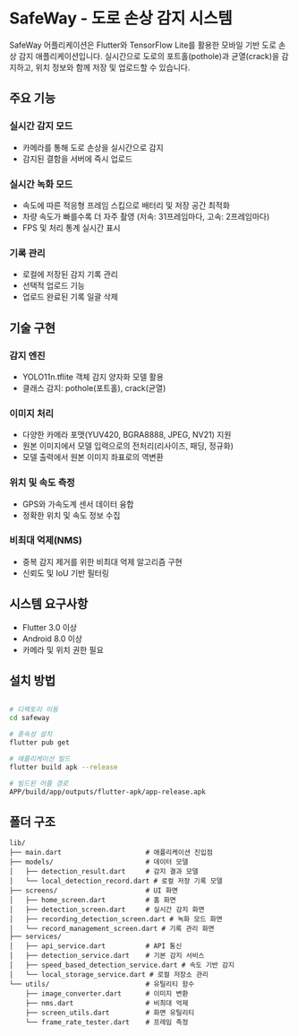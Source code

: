 # SafeWay - 도로 손상 감지 시스템

SafeWay 어플리케이션은 Flutter와 TensorFlow Lite를 활용한 모바일 기반 도로 손상 감지 애플리케이션입니다. 실시간으로 도로의 포트홀(pothole)과 균열(crack)을 감지하고, 위치 정보와 함께 저장 및 업로드할 수 있습니다.

## 주요 기능

### 실시간 감지 모드
- 카메라를 통해 도로 손상을 실시간으로 감지
- 감지된 결함을 서버에 즉시 업로드

### 실시간 녹화 모드
- 속도에 따른 적응형 프레임 스킵으로 배터리 및 저장 공간 최적화
- 차량 속도가 빠를수록 더 자주 촬영 (저속: 31프레임마다, 고속: 2프레임마다)
- FPS 및 처리 통계 실시간 표시

### 기록 관리
- 로컬에 저장된 감지 기록 관리
- 선택적 업로드 기능
- 업로드 완료된 기록 일괄 삭제

## 기술 구현

### 감지 엔진
- YOLO11n.tflite 객체 감지 양자화 모델 활용
- 클래스 감지: pothole(포트홀), crack(균열)

### 이미지 처리
- 다양한 카메라 포맷(YUV420, BGRA8888, JPEG, NV21) 지원
- 원본 이미지에서 모델 입력으로의 전처리(리사이즈, 패딩, 정규화)
- 모델 출력에서 원본 이미지 좌표로의 역변환

### 위치 및 속도 측정
- GPS와 가속도계 센서 데이터 융합
- 정확한 위치 및 속도 정보 수집

### 비최대 억제(NMS)
- 중복 감지 제거를 위한 비최대 억제 알고리즘 구현
- 신뢰도 및 IoU 기반 필터링


## 시스템 요구사항

- Flutter 3.0 이상
- Android 8.0 이상
- 카메라 및 위치 권한 필요

## 설치 방법

```bash

# 디렉토리 이동
cd safeway

# 종속성 설치
flutter pub get

# 애플리케이션 빌드
flutter build apk --release

# 빌드된 어플 경로
APP/build/app/outputs/flutter-apk/app-release.apk
```

## 폴더 구조

```
lib/
├── main.dart                     # 애플리케이션 진입점
├── models/                       # 데이터 모델
│   ├── detection_result.dart     # 감지 결과 모델
│   └── local_detection_record.dart # 로컬 저장 기록 모델
├── screens/                      # UI 화면
│   ├── home_screen.dart          # 홈 화면
│   ├── detection_screen.dart     # 실시간 감지 화면
│   ├── recording_detection_screen.dart # 녹화 모드 화면
│   └── record_management_screen.dart # 기록 관리 화면
├── services/
│   ├── api_service.dart          # API 통신
│   ├── detection_service.dart    # 기본 감지 서비스
│   ├── speed_based_detection_service.dart # 속도 기반 감지
│   └── local_storage_service.dart # 로컬 저장소 관리
└── utils/                        # 유틸리티 함수
    ├── image_converter.dart      # 이미지 변환
    ├── nms.dart                  # 비최대 억제
    ├── screen_utils.dart         # 화면 유틸리티
    └── frame_rate_tester.dart    # 프레임 측정
```
